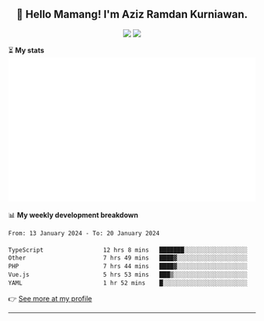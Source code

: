 <h2 align="center">👋 Hello Mamang! I'm Aziz Ramdan Kurniawan.</h2>  
<p align="center">
  <img src="https://komarev.com/ghpvc/?username=azizramdan">
  <img src="https://wakatime.com/badge/user/90056fa0-4c31-4eca-954e-2a3ac05896f9.svg">
</p>
    
⏳ **My stats**  
![](https://raw.githubusercontent.com/azizramdan/github-stats/master/generated/overview.svg#gh-dark-mode-only)

📊 **My weekly development breakdown**
<!--START_SECTION:waka-->

```txt
From: 13 January 2024 - To: 20 January 2024

TypeScript                 12 hrs 8 mins   ███████░░░░░░░░░░░░░░░░░░   28.20 %
Other                      7 hrs 49 mins   ████▓░░░░░░░░░░░░░░░░░░░░   18.17 %
PHP                        7 hrs 44 mins   ████▓░░░░░░░░░░░░░░░░░░░░   18.00 %
Vue.js                     5 hrs 53 mins   ███▒░░░░░░░░░░░░░░░░░░░░░   13.70 %
YAML                       1 hr 52 mins    █░░░░░░░░░░░░░░░░░░░░░░░░   04.36 %
```

<!--END_SECTION:waka-->
👉 [See more at my profile](https://wakatime.com/@azizramdan)
***
